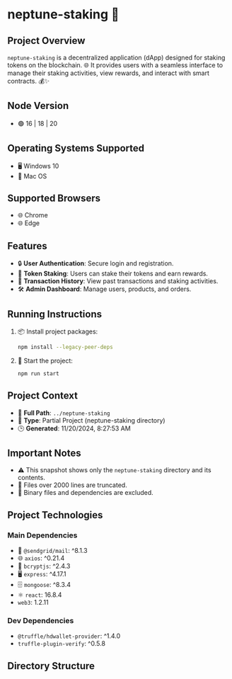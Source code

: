 # neptune-staking 🌌

## Project Overview
`neptune-staking` is a decentralized application (dApp) designed for staking tokens on the blockchain. 🌐 It provides users with a seamless interface to manage their staking activities, view rewards, and interact with smart contracts. 💰✨

## Node Version
- 🟢 16 | 18 | 20

## Operating Systems Supported
- 🖥️ Windows 10
- 🍏 Mac OS

## Supported Browsers
- 🌐 Chrome
- 🌐 Edge

## Features
- 🔒 **User Authentication**: Secure login and registration.
- 💸 **Token Staking**: Users can stake their tokens and earn rewards.
- 📜 **Transaction History**: View past transactions and staking activities.
- 🛠️ **Admin Dashboard**: Manage users, products, and orders.

## Running Instructions
1. 📦 Install project packages:
   ```bash
   npm install --legacy-peer-deps
   ```
2. 🚀 Start the project:
   ```bash
   npm run start
   ```

## Project Context
- 📂 **Full Path**: `../neptune-staking`
- 📁 **Type**: Partial Project (neptune-staking directory)
- 🕒 **Generated**: 11/20/2024, 8:27:53 AM

## Important Notes
- ⚠️ This snapshot shows only the `neptune-staking` directory and its contents.
- 📄 Files over 2000 lines are truncated.
- 🚫 Binary files and dependencies are excluded.

## Project Technologies
### Main Dependencies
- 📧 `@sendgrid/mail`: ^8.1.3
- 🌐 `axios`: ^0.21.4
- 🔐 `bcryptjs`: ^2.4.3
- 🖥️ `express`: ^4.17.1
- 🗄️ `mongoose`: ^8.3.4
- ⚛️ `react`: 16.8.4
- `web3`: 1.2.11

### Dev Dependencies
- `@truffle/hdwallet-provider`: ^1.4.0
- `truffle-plugin-verify`: ^0.5.8

## Directory Structure
